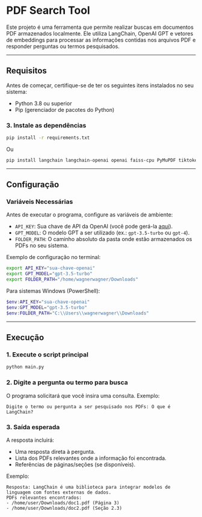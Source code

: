 # PDF Search Tool

Este projeto é uma ferramenta que permite realizar buscas em documentos PDF armazenados localmente. Ele utiliza LangChain, OpenAI GPT e vetores de embeddings para processar as informações contidas nos arquivos PDF e responder perguntas ou termos pesquisados.

---

## Requisitos

Antes de começar, certifique-se de ter os seguintes itens instalados no seu sistema:

- Python 3.8 ou superior
- Pip (gerenciador de pacotes do Python)

### 3. Instale as dependências
```bash
pip install -r requirements.txt
```

Ou

```bash
pip install langchain langchain-openai openai faiss-cpu PyMuPDF tiktoken chromadb
```

---

## Configuração

### Variáveis Necessárias
Antes de executar o programa, configure as variáveis de ambiente:

- `API_KEY`: Sua chave de API da OpenAI (você pode gerá-la [aqui](https://platform.openai.com/account/api-keys)).
- `GPT_MODEL`: O modelo GPT a ser utilizado (ex.: `gpt-3.5-turbo` ou `gpt-4`).
- `FOLDER_PATH`: O caminho absoluto da pasta onde estão armazenados os PDFs no seu sistema.

Exemplo de configuração no terminal:
```bash
export API_KEY="sua-chave-openai"
export GPT_MODEL="gpt-3.5-turbo"
export FOLDER_PATH="/home/wagnerwagner/Downloads"
```

Para sistemas Windows (PowerShell):
```powershell
$env:API_KEY="sua-chave-openai"
$env:GPT_MODEL="gpt-3.5-turbo"
$env:FOLDER_PATH="C:\\Users\\wagnerwagner\\Downloads"
```


---

## Execução

### 1. Execute o script principal
```bash
python main.py
```

### 2. Digite a pergunta ou termo para busca
O programa solicitará que você insira uma consulta. Exemplo:
```
Digite o termo ou pergunta a ser pesquisado nos PDFs: O que é LangChain?
```

### 3. Saída esperada
A resposta incluirá:
- Uma resposta direta à pergunta.
- Lista dos PDFs relevantes onde a informação foi encontrada.
- Referências de páginas/seções (se disponíveis).

Exemplo:
```
Resposta: LangChain é uma biblioteca para integrar modelos de linguagem com fontes externas de dados.
PDFs relevantes encontrados:
- /home/user/Downloads/doc1.pdf (Página 3)
- /home/user/Downloads/doc2.pdf (Seção 2.3)
```